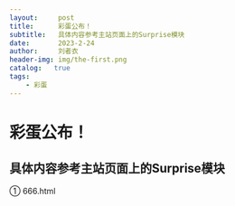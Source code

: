 ```yaml
---
layout:     post
title:      彩蛋公布！
subtitle:   具体内容参考主站页面上的Surprise模块
date:       2023-2-24
author:     刘者衣
header-img: img/the-first.png
catalog:   true
tags:
    - 彩蛋
---
```

# 彩蛋公布！
## 具体内容参考主站页面上的Surprise模块
① 666.html

